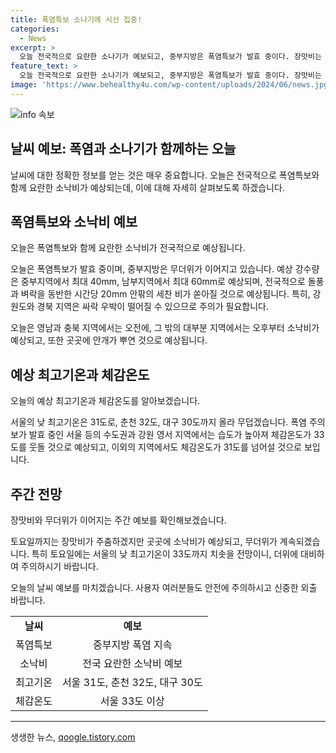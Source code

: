 ```yaml
---
title: 폭염특보 소나기에 시선 집중!
categories:
  - News
excerpt: >
  오늘 전국적으로 요란한 소나기가 예보되고, 중부지방은 폭염특보가 발효 중이다. 장맛비는 일시적으로 쉴 것으로 예상되지만, 무더위가 이어지며, 대기 불안정으로 인해 돌풍과 벼락을 동반한 강한 비가 예상된다. 특히 강원도와 경북 지역은 우박에 주의해야 하며, 안개로 인한 가시거리 저하로 인한 안전운전이 필요하다. 폭염 주의보가 발효 중인 수도권과 강원 영서 지역은 체감온도가 높아지겠다. 휴일까지 무더위가 이어지고 장맛비와 소나기가 지속될 전망이다.
feature_text: >
  오늘 전국적으로 요란한 소나기가 예보되고, 중부지방은 폭염특보가 발효 중이다. 장맛비는 일시적으로 쉴 것으로 예상되지만, 무더위가 이어지며, 대기 불안정으로 인해 돌풍과 벼락을 동반한 강한 비가 예상된다. 특히 강원도와 경북 지역은 우박에 주의해야 하며, 안개로 인한 가시거리 저하로 인한 안전운전이 필요하다. 폭염 주의보가 발효 중인 수도권과 강원 영서 지역은 체감온도가 높아지겠다. 휴일까지 무더위가 이어지고 장맛비와 소나기가 지속될 전망이다.
image: 'https://www.behealthy4u.com/wp-content/uploads/2024/06/news.jpg'
---
```


<p><img src="https://www.behealthy4u.com/wp-content/uploads/2024/06/news.jpg" alt="info 속보" /></p>

<h2>날씨 예보: 폭염과 소나기가 함께하는 오늘</h2>

<p data-ke-size="size16"></p>

<p>날씨에 대한 정확한 정보를 얻는 것은 매우 중요합니다. 오늘은 전국적으로 폭염특보와 함께 요란한 소낙비가 예상되는데, 이에 대해 자세히 살펴보도록 하겠습니다. </p>

<h2 data-ke-size="size26">폭염특보와 소낙비 예보</h2>

<p data-ke-size="size16">오늘은 폭염특보와 함께 요란한 소낙비가 전국적으로 예상됩니다.</p>

<p>오늘은 폭염특보가 발효 중이며, 중부지방은 무더위가 이어지고 있습니다. 예상 강수량은 중부지역에서 최대 40mm, 남부지역에서 최대 60mm로 예상되며, 전국적으로 돌풍과 벼락을 동반한 시간당 20mm 안팎의 세찬 비가 쏟아질 것으로 예상됩니다. 특히, 강원도와 경북 지역은 싸락 우박이 떨어질 수 있으므로 주의가 필요합니다.</p>

<p>오늘은 영남과 충북 지역에서는 오전에, 그 밖의 대부분 지역에서는 오후부터 소낙비가 예상되고, 또한 곳곳에 안개가 뿌연 것으로 예상됩니다. </p>

<h2 data-ke-size="size26">예상 최고기온과 체감온도</h2>

<p data-ke-size="size16">오늘의 예상 최고기온과 체감온도를 알아보겠습니다.</p>

<p>서울의 낮 최고기온은 31도로, 춘천 32도, 대구 30도까지 올라 무덥겠습니다. 폭염 주의보가 발효 중인 서울 등의 수도권과 강원 영서 지역에서는 습도가 높아져 체감온도가 33도를 웃돌 것으로 예상되고, 이외의 지역에서도 체감온도가 31도를 넘어설 것으로 보입니다. </p>

<h2 data-ke-size="size26">주간 전망</h2>

<p data-ke-size="size16">장맛비와 무더위가 이어지는 주간 예보를 확인해보겠습니다.</p>

<p>토요일까지는 장맛비가 주춤하겠지만 곳곳에 소낙비가 예상되고, 무더위가 계속되겠습니다. 특히 토요일에는 서울의 낮 최고기온이 33도까지 치솟을 전망이니, 더위에 대비하여 주의하시기 바랍니다.</p>

<p>오늘의 날씨 예보를 마치겠습니다. 사용자 여러분들도 안전에 주의하시고 신중한 외출 바랍니다. </p>

<table>
  <tr>
    <td style="text-align: center; height: 17px;"><b>날씨</b></td>
    <td style="text-align: center; height: 17px;"><b>예보</b></td>
  </tr>
  <tr>
    <td style="text-align: center; height: 17px;">폭염특보</td>
    <td style="text-align: center; height: 17px;">중부지방 폭염 지속</td>
  </tr>
  <tr>
    <td style="text-align: center; height: 17px;">소낙비</td>
    <td style="text-align: center; height: 17px;">전국 요란한 소낙비 예보</td>
  </tr>
  <tr>
    <td style="text-align: center; height: 17px;">최고기온</td>
    <td style="text-align: center; height: 17px;">서울 31도, 춘천 32도, 대구 30도</td>
  </tr>
  <tr>
    <td style="text-align: center; height: 17px;">체감온도</td>
    <td style="text-align: center; height: 17px;">서울 33도 이상</td>
  </tr>
</table>

<p data-ke-size="size16"></p>

<hr>

<p data-ke-size="size16"></p>
생생한 뉴스, <a href="https://qoogle.tistory.com" rel="dofollow">qoogle.tistory.com</a>


